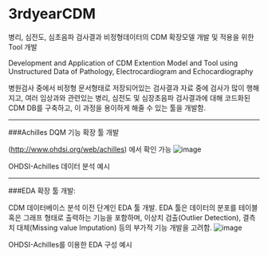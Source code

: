 # 3rdyearCDM

병리, 심전도, 심초음파 검사결과 비정형데이터의 CDM 확장모델 개발 및 적용을 위한 Tool 개발

Development and Application of CDM Extention Model and Tool using Unstructured Data of Pathology, Electrocardiogram and Echocardiography

병원검사 중에서 비정형 문서형태로 저장되어있는 검사결과 자료 중에 검사가 많이 행해지고, 여러 임상과와 관련있는 병리, 심전도 및 심장초음파 검사결과에 대해 코드화된 CDM DB를 구축하고, 이 과정을 용이하게 해줄 수 있는 툴을 개발함.


---
###Achilles DQM 기능 확장 툴 개발

(http://www.ohdsi.org/web/achilles) 에서 확인 가능
![image](https://user-images.githubusercontent.com/48557539/193769178-9f0c9f2d-fe93-4ce0-bc08-f44f2f502361.png)

OHDSI-Achilles 데이터 분석 예시

---
###EDA 확장 툴 개발:

CDM 데이터베이스 분석 이전 단계인 EDA 툴 개발.
EDA 툴은 데이터의 분포를 테이블 혹은 그래프 형태로 출력하는 기능을 포함하며, 이상치 검출(Outlier Detection), 결측치 대체(Missing value Imputation) 등의 부가적 기능 개발을 고려함.
![image](https://user-images.githubusercontent.com/48557539/193769385-6d88e4bd-1847-4770-99f9-5c0994c9165f.png)

OHDSI-Achilles를 이용한 EDA 구성 예시
